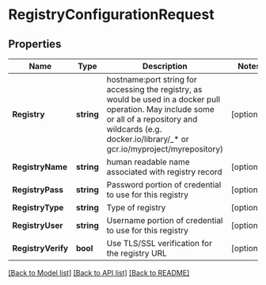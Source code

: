 # RegistryConfigurationRequest

## Properties

Name | Type | Description | Notes
------------ | ------------- | ------------- | -------------
**Registry** | **string** | hostname:port string for accessing the registry, as would be used in a docker pull operation. May include some or all of a repository and wildcards (e.g. docker.io/library/_* or gcr.io/myproject/myrepository) | [optional] 
**RegistryName** | **string** | human readable name associated with registry record | [optional] 
**RegistryPass** | **string** | Password portion of credential to use for this registry | [optional] 
**RegistryType** | **string** | Type of registry | [optional] 
**RegistryUser** | **string** | Username portion of credential to use for this registry | [optional] 
**RegistryVerify** | **bool** | Use TLS/SSL verification for the registry URL | [optional] 

[[Back to Model list]](../README.md#documentation-for-models) [[Back to API list]](../README.md#documentation-for-api-endpoints) [[Back to README]](../README.md)


